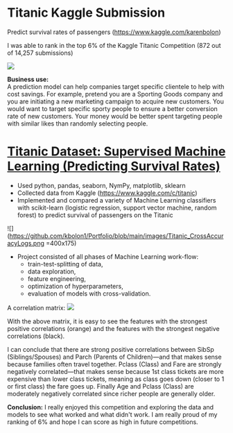# Titanic Kaggle Submission 

Predict survival rates of passengers
(https://www.kaggle.com/karenbolon)

I was able to rank in the top 6% of the Kaggle Titanic Competition (872 out of 14,257 submissions)

![](https://github.com/kbolon1/Portfolio/blob/main/images/Kaggle_ranking_titanic.png)

**Business use:**  
A prediction model can help companies target specific clientele to help with cost savings. For example, pretend you are a Sporting Goods company and you are initiating a new marketing campaign to acquire new customers.  You would want to target specific sporty people to ensure a better conversion rate of new customers.  Your money would be better spent targeting people with similar likes than randomly selecting people.

# [Titanic Dataset: Supervised Machine Learning (Predicting Survival Rates)](https://github.com/kbolon1/Titanic_Dataset)

* Used python, pandas, seaborn, NymPy, matplotlib, sklearn
* Collected data from Kaggle (https://www.kaggle.com/c/titanic)
* Implemented and compared a variety of Machine Learning classifiers with scikit-learn (logistic regression, support vector machine, random forest) to predict survival of passengers on the Titanic

![](https://github.com/kbolon1/Portfolio/blob/main/images/Titanic_CrossAccuracyLogs.png =400x175)

* Project consisted of all phases of Machine Learning work-flow: 
	- train-test-splitting of data, 
	- data exploration, 
	- feature engineering, 
	- optimization of hyperparameters, 
	- evaluation of models with cross-validation.
 
A correlation matrix: 
 	![](https://github.com/kbolon1/Portfolio/blob/main/images/Titanic_correlations.png)

With the above matrix, it is easy to see the features with the strongest positive correlations (orange) and the features with the strongest negative correlations (black).

I can conclude that there are strong positive correlations between SibSp (Siblings/Spouses) and Parch (Parents of Children)—and that makes sense because families often travel together. Pclass (Class) and Fare are strongly negatively correlated—that makes sense because 1st class tickets are more expensive than lower class tickets, meaning as class goes down (closer to 1 or first class) the fare goes up. Finally Age and Pclass (Class) are moderately negatively correlated since richer people are generally older.

**Conclusion:**
I really enjoyed this competition and exploring the data and models to see what worked and what didn't work. I am really proud of my ranking of 6% and hope I can score as high in future competitions.

